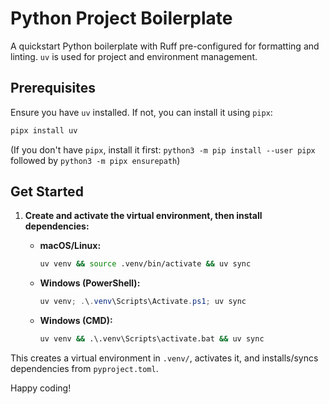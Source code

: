 # Python Project Boilerplate

A quickstart Python boilerplate with Ruff pre-configured for formatting and linting. `uv` is used for project and environment management.

## Prerequisites

Ensure you have `uv` installed. If not, you can install it using `pipx`:

```bash
pipx install uv
```

(If you don't have `pipx`, install it first: `python3 -m pip install --user pipx` followed by `python3 -m pipx ensurepath`)

## Get Started

1. **Create and activate the virtual environment, then install dependencies:**

    * **macOS/Linux:**

        ```bash
        uv venv && source .venv/bin/activate && uv sync
        ```

    * **Windows (PowerShell):**

        ```powershell
        uv venv; .\.venv\Scripts\Activate.ps1; uv sync
        ```

    * **Windows (CMD):**

        ```cmd
        uv venv && .\.venv\Scripts\activate.bat && uv sync
        ```

This creates a virtual environment in `.venv/`, activates it, and installs/syncs dependencies from `pyproject.toml`.

Happy coding!

